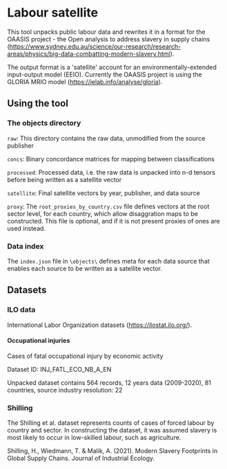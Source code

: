 # Labour satellite

This tool unpacks public labour data and rewrites it in a format for the OAASIS project - the Open analysis to address slavery in supply chains (https://www.sydney.edu.au/science/our-research/research-areas/physics/big-data-combatting-modern-slavery.html).

The output format is a 'satellite' account for an environmentally-extended input-output model (EEIO). Currently the OAASIS project is using the GLORIA MRIO model (https://ielab.info/analyse/gloria).

## Using the tool
### The objects directory
`raw`: This directory contains the raw data, unmodified from the source publisher

`concs`: Binary concordance matrices for mapping between classifications

`processed`: Processed data, i.e. the raw data is unpacked into n-d tensors before being written as a satellite vector

`satellite`: Final satellite vectors by year, publisher, and data source

`proxy`: The `root_proxies_by_country.csv` file defines vectors at the root sector level, for each country, which allow disaggration maps to be constructed. This file is optional, and if it is not present proxies of ones are used instead.

### Data index
The `index.json` file in `\objects\` defines meta for each data source that enables each source to be written as a satellite vector.

## Datasets
### ILO data
International Labor Organization datasets (https://ilostat.ilo.org/).

#### Occupational injuries
Cases of fatal occupational injury by economic activity

Dataset ID: INJ_FATL_ECO_NB_A_EN

Unpacked dataset contains 564 records, 12 years data (2009-2020), 81 countries,  source industry resolution: 22

### Shilling
The Shilling et al. dataset represents counts of cases of forced labour by country and sector. In constructing the dataset, it was assumed slavery is most likely to occur in low-skilled labour, such as agriculture.

Shilling, H., Wiedmann, T. & Malik, A. (2021). Modern Slavery Footprints in Global Supply Chains. Journal of Industrial Ecology.

